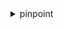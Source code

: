 <details>

<summary>
pinpoint
</summary>

- <details><summary>create-app</summary>

  * --create-application-request
  * --cli-input-json
  * --cli-input-yaml
  * --generate-cli-skeleton


- <details><summary>create-campaign</summary>

  * --application-id
  * --write-campaign-request
  * --cli-input-json
  * --cli-input-yaml
  * --generate-cli-skeleton


- <details><summary>create-email-template</summary>

  * --email-template-request
  * --template-name
  * --cli-input-json
  * --cli-input-yaml
  * --generate-cli-skeleton


- <details><summary>create-export-job</summary>

  * --application-id
  * --export-job-request
  * --cli-input-json
  * --cli-input-yaml
  * --generate-cli-skeleton


- <details><summary>create-import-job</summary>

  * --application-id
  * --import-job-request
  * --cli-input-json
  * --cli-input-yaml
  * --generate-cli-skeleton


- <details><summary>create-journey</summary>

  * --application-id
  * --write-journey-request
  * --cli-input-json
  * --cli-input-yaml
  * --generate-cli-skeleton


- <details><summary>create-push-template</summary>

  * --push-notification-template-request
  * --template-name
  * --cli-input-json
  * --cli-input-yaml
  * --generate-cli-skeleton


- <details><summary>create-recommender-configuration</summary>

  * --create-recommender-configuration
  * --cli-input-json
  * --cli-input-yaml
  * --generate-cli-skeleton


- <details><summary>create-segment</summary>

  * --application-id
  * --write-segment-request
  * --cli-input-json
  * --cli-input-yaml
  * --generate-cli-skeleton


- <details><summary>create-sms-template</summary>

  * --sms-template-request
  * --template-name
  * --cli-input-json
  * --cli-input-yaml
  * --generate-cli-skeleton


- <details><summary>create-voice-template</summary>

  * --template-name
  * --voice-template-request
  * --cli-input-json
  * --cli-input-yaml
  * --generate-cli-skeleton


- <details><summary>delete-adm-channel</summary>

  * --application-id
  * --cli-input-json
  * --cli-input-yaml
  * --generate-cli-skeleton


- <details><summary>delete-apns-channel</summary>

  * --application-id
  * --cli-input-json
  * --cli-input-yaml
  * --generate-cli-skeleton


- <details><summary>delete-apns-sandbox-channel</summary>

  * --application-id
  * --cli-input-json
  * --cli-input-yaml
  * --generate-cli-skeleton


- <details><summary>delete-apns-voip-channel</summary>

  * --application-id
  * --cli-input-json
  * --cli-input-yaml
  * --generate-cli-skeleton


- <details><summary>delete-apns-voip-sandbox-channel</summary>

  * --application-id
  * --cli-input-json
  * --cli-input-yaml
  * --generate-cli-skeleton


- <details><summary>delete-app</summary>

  * --application-id
  * --cli-input-json
  * --cli-input-yaml
  * --generate-cli-skeleton


- <details><summary>delete-baidu-channel</summary>

  * --application-id
  * --cli-input-json
  * --cli-input-yaml
  * --generate-cli-skeleton


- <details><summary>delete-campaign</summary>

  * --application-id
  * --campaign-id
  * --cli-input-json
  * --cli-input-yaml
  * --generate-cli-skeleton


- <details><summary>delete-email-channel</summary>

  * --application-id
  * --cli-input-json
  * --cli-input-yaml
  * --generate-cli-skeleton


- <details><summary>delete-email-template</summary>

  * --template-name
  * --template-version
  * --cli-input-json
  * --cli-input-yaml
  * --generate-cli-skeleton


- <details><summary>delete-endpoint</summary>

  * --application-id
  * --endpoint-id
  * --cli-input-json
  * --cli-input-yaml
  * --generate-cli-skeleton


- <details><summary>delete-event-stream</summary>

  * --application-id
  * --cli-input-json
  * --cli-input-yaml
  * --generate-cli-skeleton


- <details><summary>delete-gcm-channel</summary>

  * --application-id
  * --cli-input-json
  * --cli-input-yaml
  * --generate-cli-skeleton


- <details><summary>delete-journey</summary>

  * --application-id
  * --journey-id
  * --cli-input-json
  * --cli-input-yaml
  * --generate-cli-skeleton


- <details><summary>delete-push-template</summary>

  * --template-name
  * --template-version
  * --cli-input-json
  * --cli-input-yaml
  * --generate-cli-skeleton


- <details><summary>delete-recommender-configuration</summary>

  * --recommender-id
  * --cli-input-json
  * --cli-input-yaml
  * --generate-cli-skeleton


- <details><summary>delete-segment</summary>

  * --application-id
  * --segment-id
  * --cli-input-json
  * --cli-input-yaml
  * --generate-cli-skeleton


- <details><summary>delete-sms-channel</summary>

  * --application-id
  * --cli-input-json
  * --cli-input-yaml
  * --generate-cli-skeleton


- <details><summary>delete-sms-template</summary>

  * --template-name
  * --template-version
  * --cli-input-json
  * --cli-input-yaml
  * --generate-cli-skeleton


- <details><summary>delete-user-endpoints</summary>

  * --application-id
  * --user-id
  * --cli-input-json
  * --cli-input-yaml
  * --generate-cli-skeleton


- <details><summary>delete-voice-channel</summary>

  * --application-id
  * --cli-input-json
  * --cli-input-yaml
  * --generate-cli-skeleton


- <details><summary>delete-voice-template</summary>

  * --template-name
  * --template-version
  * --cli-input-json
  * --cli-input-yaml
  * --generate-cli-skeleton


- <details><summary>get-adm-channel</summary>

  * --application-id
  * --cli-input-json
  * --cli-input-yaml
  * --generate-cli-skeleton


- <details><summary>get-apns-channel</summary>

  * --application-id
  * --cli-input-json
  * --cli-input-yaml
  * --generate-cli-skeleton


- <details><summary>get-apns-sandbox-channel</summary>

  * --application-id
  * --cli-input-json
  * --cli-input-yaml
  * --generate-cli-skeleton


- <details><summary>get-apns-voip-channel</summary>

  * --application-id
  * --cli-input-json
  * --cli-input-yaml
  * --generate-cli-skeleton


- <details><summary>get-apns-voip-sandbox-channel</summary>

  * --application-id
  * --cli-input-json
  * --cli-input-yaml
  * --generate-cli-skeleton


- <details><summary>get-app</summary>

  * --application-id
  * --cli-input-json
  * --cli-input-yaml
  * --generate-cli-skeleton


- <details><summary>get-application-date-range-kpi</summary>

  * --application-id
  * --end-time
  * --kpi-name
  * --next-token
  * --page-size
  * --start-time
  * --cli-input-json
  * --cli-input-yaml
  * --generate-cli-skeleton


- <details><summary>get-application-settings</summary>

  * --application-id
  * --cli-input-json
  * --cli-input-yaml
  * --generate-cli-skeleton


- <details><summary>get-apps</summary>

  * --page-size
  * --token
  * --cli-input-json
  * --cli-input-yaml
  * --generate-cli-skeleton


- <details><summary>get-baidu-channel</summary>

  * --application-id
  * --cli-input-json
  * --cli-input-yaml
  * --generate-cli-skeleton


- <details><summary>get-campaign</summary>

  * --application-id
  * --campaign-id
  * --cli-input-json
  * --cli-input-yaml
  * --generate-cli-skeleton


- <details><summary>get-campaign-activities</summary>

  * --application-id
  * --campaign-id
  * --page-size
  * --token
  * --cli-input-json
  * --cli-input-yaml
  * --generate-cli-skeleton


- <details><summary>get-campaign-date-range-kpi</summary>

  * --application-id
  * --campaign-id
  * --end-time
  * --kpi-name
  * --next-token
  * --page-size
  * --start-time
  * --cli-input-json
  * --cli-input-yaml
  * --generate-cli-skeleton


- <details><summary>get-campaigns</summary>

  * --application-id
  * --page-size
  * --token
  * --cli-input-json
  * --cli-input-yaml
  * --generate-cli-skeleton


- <details><summary>get-campaign-version</summary>

  * --application-id
  * --campaign-id
  * --campaign-version
  * --cli-input-json
  * --cli-input-yaml
  * --generate-cli-skeleton


- <details><summary>get-campaign-versions</summary>

  * --application-id
  * --campaign-id
  * --page-size
  * --token
  * --cli-input-json
  * --cli-input-yaml
  * --generate-cli-skeleton


- <details><summary>get-channels</summary>

  * --application-id
  * --cli-input-json
  * --cli-input-yaml
  * --generate-cli-skeleton


- <details><summary>get-email-channel</summary>

  * --application-id
  * --cli-input-json
  * --cli-input-yaml
  * --generate-cli-skeleton


- <details><summary>get-email-template</summary>

  * --template-name
  * --template-version
  * --cli-input-json
  * --cli-input-yaml
  * --generate-cli-skeleton


- <details><summary>get-endpoint</summary>

  * --application-id
  * --endpoint-id
  * --cli-input-json
  * --cli-input-yaml
  * --generate-cli-skeleton


- <details><summary>get-event-stream</summary>

  * --application-id
  * --cli-input-json
  * --cli-input-yaml
  * --generate-cli-skeleton


- <details><summary>get-export-job</summary>

  * --application-id
  * --job-id
  * --cli-input-json
  * --cli-input-yaml
  * --generate-cli-skeleton


- <details><summary>get-export-jobs</summary>

  * --application-id
  * --page-size
  * --token
  * --cli-input-json
  * --cli-input-yaml
  * --generate-cli-skeleton


- <details><summary>get-gcm-channel</summary>

  * --application-id
  * --cli-input-json
  * --cli-input-yaml
  * --generate-cli-skeleton


- <details><summary>get-import-job</summary>

  * --application-id
  * --job-id
  * --cli-input-json
  * --cli-input-yaml
  * --generate-cli-skeleton


- <details><summary>get-import-jobs</summary>

  * --application-id
  * --page-size
  * --token
  * --cli-input-json
  * --cli-input-yaml
  * --generate-cli-skeleton


- <details><summary>get-journey</summary>

  * --application-id
  * --journey-id
  * --cli-input-json
  * --cli-input-yaml
  * --generate-cli-skeleton


- <details><summary>get-journey-date-range-kpi</summary>

  * --application-id
  * --end-time
  * --journey-id
  * --kpi-name
  * --next-token
  * --page-size
  * --start-time
  * --cli-input-json
  * --cli-input-yaml
  * --generate-cli-skeleton


- <details><summary>get-journey-execution-activity-metrics</summary>

  * --application-id
  * --journey-activity-id
  * --journey-id
  * --next-token
  * --page-size
  * --cli-input-json
  * --cli-input-yaml
  * --generate-cli-skeleton


- <details><summary>get-journey-execution-metrics</summary>

  * --application-id
  * --journey-id
  * --next-token
  * --page-size
  * --cli-input-json
  * --cli-input-yaml
  * --generate-cli-skeleton


- <details><summary>get-push-template</summary>

  * --template-name
  * --template-version
  * --cli-input-json
  * --cli-input-yaml
  * --generate-cli-skeleton


- <details><summary>get-recommender-configuration</summary>

  * --recommender-id
  * --cli-input-json
  * --cli-input-yaml
  * --generate-cli-skeleton


- <details><summary>get-recommender-configurations</summary>

  * --page-size
  * --token
  * --cli-input-json
  * --cli-input-yaml
  * --generate-cli-skeleton


- <details><summary>get-segment</summary>

  * --application-id
  * --segment-id
  * --cli-input-json
  * --cli-input-yaml
  * --generate-cli-skeleton


- <details><summary>get-segment-export-jobs</summary>

  * --application-id
  * --page-size
  * --segment-id
  * --token
  * --cli-input-json
  * --cli-input-yaml
  * --generate-cli-skeleton


- <details><summary>get-segment-import-jobs</summary>

  * --application-id
  * --page-size
  * --segment-id
  * --token
  * --cli-input-json
  * --cli-input-yaml
  * --generate-cli-skeleton


- <details><summary>get-segments</summary>

  * --application-id
  * --page-size
  * --token
  * --cli-input-json
  * --cli-input-yaml
  * --generate-cli-skeleton


- <details><summary>get-segment-version</summary>

  * --application-id
  * --segment-id
  * --segment-version
  * --cli-input-json
  * --cli-input-yaml
  * --generate-cli-skeleton


- <details><summary>get-segment-versions</summary>

  * --application-id
  * --page-size
  * --segment-id
  * --token
  * --cli-input-json
  * --cli-input-yaml
  * --generate-cli-skeleton


- <details><summary>get-sms-channel</summary>

  * --application-id
  * --cli-input-json
  * --cli-input-yaml
  * --generate-cli-skeleton


- <details><summary>get-sms-template</summary>

  * --template-name
  * --template-version
  * --cli-input-json
  * --cli-input-yaml
  * --generate-cli-skeleton


- <details><summary>get-user-endpoints</summary>

  * --application-id
  * --user-id
  * --cli-input-json
  * --cli-input-yaml
  * --generate-cli-skeleton


- <details><summary>get-voice-channel</summary>

  * --application-id
  * --cli-input-json
  * --cli-input-yaml
  * --generate-cli-skeleton


- <details><summary>get-voice-template</summary>

  * --template-name
  * --template-version
  * --cli-input-json
  * --cli-input-yaml
  * --generate-cli-skeleton


- <details><summary>help</summary>

  * 


- <details><summary>list-journeys</summary>

  * --application-id
  * --page-size
  * --token
  * --cli-input-json
  * --cli-input-yaml
  * --generate-cli-skeleton


- <details><summary>list-tags-for-resource</summary>

  * --resource-arn
  * --cli-input-json
  * --cli-input-yaml
  * --generate-cli-skeleton


- <details><summary>list-templates</summary>

  * --next-token
  * --page-size
  * --prefix
  * --template-type
  * --cli-input-json
  * --cli-input-yaml
  * --generate-cli-skeleton


- <details><summary>list-template-versions</summary>

  * --next-token
  * --page-size
  * --template-name
  * --template-type
  * --cli-input-json
  * --cli-input-yaml
  * --generate-cli-skeleton


- <details><summary>phone-number-validate</summary>

  * --number-validate-request
  * --cli-input-json
  * --cli-input-yaml
  * --generate-cli-skeleton


- <details><summary>put-events</summary>

  * --application-id
  * --events-request
  * --cli-input-json
  * --cli-input-yaml
  * --generate-cli-skeleton


- <details><summary>put-event-stream</summary>

  * --application-id
  * --write-event-stream
  * --cli-input-json
  * --cli-input-yaml
  * --generate-cli-skeleton


- <details><summary>remove-attributes</summary>

  * --application-id
  * --attribute-type
  * --update-attributes-request
  * --cli-input-json
  * --cli-input-yaml
  * --generate-cli-skeleton


- <details><summary>send-messages</summary>

  * --application-id
  * --message-request
  * --cli-input-json
  * --cli-input-yaml
  * --generate-cli-skeleton


- <details><summary>send-users-messages</summary>

  * --application-id
  * --send-users-message-request
  * --cli-input-json
  * --cli-input-yaml
  * --generate-cli-skeleton


- <details><summary>tag-resource</summary>

  * --resource-arn
  * --tags-model
  * --cli-input-json
  * --cli-input-yaml
  * --generate-cli-skeleton


- <details><summary>untag-resource</summary>

  * --resource-arn
  * --tag-keys
  * --cli-input-json
  * --cli-input-yaml
  * --generate-cli-skeleton


- <details><summary>update-adm-channel</summary>

  * --adm-channel-request
  * --application-id
  * --cli-input-json
  * --cli-input-yaml
  * --generate-cli-skeleton


- <details><summary>update-apns-channel</summary>

  * --apns-channel-request
  * --application-id
  * --cli-input-json
  * --cli-input-yaml
  * --generate-cli-skeleton


- <details><summary>update-apns-sandbox-channel</summary>

  * --apns-sandbox-channel-request
  * --application-id
  * --cli-input-json
  * --cli-input-yaml
  * --generate-cli-skeleton


- <details><summary>update-apns-voip-channel</summary>

  * --apns-voip-channel-request
  * --application-id
  * --cli-input-json
  * --cli-input-yaml
  * --generate-cli-skeleton


- <details><summary>update-apns-voip-sandbox-channel</summary>

  * --apns-voip-sandbox-channel-request
  * --application-id
  * --cli-input-json
  * --cli-input-yaml
  * --generate-cli-skeleton


- <details><summary>update-application-settings</summary>

  * --application-id
  * --write-application-settings-request
  * --cli-input-json
  * --cli-input-yaml
  * --generate-cli-skeleton


- <details><summary>update-baidu-channel</summary>

  * --application-id
  * --baidu-channel-request
  * --cli-input-json
  * --cli-input-yaml
  * --generate-cli-skeleton


- <details><summary>update-campaign</summary>

  * --application-id
  * --campaign-id
  * --write-campaign-request
  * --cli-input-json
  * --cli-input-yaml
  * --generate-cli-skeleton


- <details><summary>update-email-channel</summary>

  * --application-id
  * --email-channel-request
  * --cli-input-json
  * --cli-input-yaml
  * --generate-cli-skeleton


- <details><summary>update-email-template</summary>

  * --create-new-version
  * --no-create-new-version
  * --email-template-request
  * --template-name
  * --template-version
  * --cli-input-json
  * --cli-input-yaml
  * --generate-cli-skeleton


- <details><summary>update-endpoint</summary>

  * --application-id
  * --endpoint-id
  * --endpoint-request
  * --cli-input-json
  * --cli-input-yaml
  * --generate-cli-skeleton


- <details><summary>update-endpoints-batch</summary>

  * --application-id
  * --endpoint-batch-request
  * --cli-input-json
  * --cli-input-yaml
  * --generate-cli-skeleton


- <details><summary>update-gcm-channel</summary>

  * --application-id
  * --gcm-channel-request
  * --cli-input-json
  * --cli-input-yaml
  * --generate-cli-skeleton


- <details><summary>update-journey</summary>

  * --application-id
  * --journey-id
  * --write-journey-request
  * --cli-input-json
  * --cli-input-yaml
  * --generate-cli-skeleton


- <details><summary>update-journey-state</summary>

  * --application-id
  * --journey-id
  * --journey-state-request
  * --cli-input-json
  * --cli-input-yaml
  * --generate-cli-skeleton


- <details><summary>update-push-template</summary>

  * --create-new-version
  * --no-create-new-version
  * --push-notification-template-request
  * --template-name
  * --template-version
  * --cli-input-json
  * --cli-input-yaml
  * --generate-cli-skeleton


- <details><summary>update-recommender-configuration</summary>

  * --recommender-id
  * --update-recommender-configuration
  * --cli-input-json
  * --cli-input-yaml
  * --generate-cli-skeleton


- <details><summary>update-segment</summary>

  * --application-id
  * --segment-id
  * --write-segment-request
  * --cli-input-json
  * --cli-input-yaml
  * --generate-cli-skeleton


- <details><summary>update-sms-channel</summary>

  * --application-id
  * --sms-channel-request
  * --cli-input-json
  * --cli-input-yaml
  * --generate-cli-skeleton


- <details><summary>update-sms-template</summary>

  * --create-new-version
  * --no-create-new-version
  * --sms-template-request
  * --template-name
  * --template-version
  * --cli-input-json
  * --cli-input-yaml
  * --generate-cli-skeleton


- <details><summary>update-template-active-version</summary>

  * --template-active-version-request
  * --template-name
  * --template-type
  * --cli-input-json
  * --cli-input-yaml
  * --generate-cli-skeleton


- <details><summary>update-voice-channel</summary>

  * --application-id
  * --voice-channel-request
  * --cli-input-json
  * --cli-input-yaml
  * --generate-cli-skeleton


- <details><summary>update-voice-template</summary>

  * --create-new-version
  * --no-create-new-version
  * --template-name
  * --voice-template-request
  * --template-version
  * --cli-input-json
  * --cli-input-yaml
  * --generate-cli-skeleton


</details>


